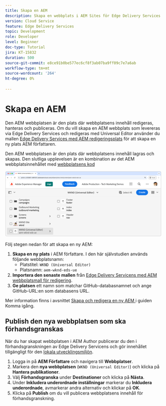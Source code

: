 ```yaml
---
title: Skapa en AEM
description: Skapa en webbplats i AEM Sites för Edge Delivery Services som kan redigeras med den universella redigeraren.
version: Cloud Service
feature: Edge Delivery Services
topic: Development
role: Developer
level: Beginner
doc-type: Tutorial
jira: KT-15832
duration: 500
source-git-commit: e8ce91b0be577ec6cf8f3ab07ba9ff09c7e7a6ab
workflow-type: tm+mt
source-wordcount: '264'
ht-degree: 0%

---
```


# Skapa en AEM

Den AEM webbplatsen är den plats där webbplatsens innehåll redigeras, hanteras och publiceras. Om du vill skapa en AEM webbplats som levereras via Edge Delivery Services och redigeras med Universal Editor använder du mallen [Edge Delivery Services med AEM redigeringsplats](https://github.com/adobe-rnd/aem-boilerplate-xwalk/releases) för att skapa en ny plats AEM författaren.

Den AEM webbplatsen är den plats där webbplatsens innehåll lagras och skapas. Den slutliga upplevelsen är en kombination av det AEM webbplatsinnehållet med [webbplatsens kod](./1-new-code-project.md)

![Ny AEM för Edge Delivery Services och universell redigerare](./assets/2-new-aem-site/new-site.png)

Följ stegen nedan för att skapa en ny AEM:

1. **Skapa en ny plats** i AEM författare. I den här självstudien används följande webbplatsnamn:
   * Platstitel: `WKND (Universal Editor)`
   * Platsnamn: `aem-wknd-eds-ue`
2. **Importera den senaste mallen** från [Edge Delivery Servicens med AEM webbplatsmall för redigering](https://github.com/adobe-rnd/aem-boilerplate-xwalk/releases).
3. **Ge platsen** ett namn som matchar GitHub-databasnamnet och ange GitHub-URL:en som databasens URL.

Mer information finns i avsnittet [Skapa och redigera en ny AEM ](https://experienceleague.adobe.com/en/docs/experience-manager-cloud-service/content/edge-delivery/wysiwyg-authoring/edge-dev-getting-started#create-aem-site) i guiden Komma igång.

## Publish den nya webbplatsen som ska förhandsgranskas

När du har skapat webbplatsen i AEM Author publicerar du den i förhandsgranskningen av Edge Delivery Servicens och gör innehållet tillgängligt för den [lokala utvecklingsmiljön](./3-local-development-environment.md).

1. Logga in på **AEM Författare** och navigera till **Webbplatser**.
2. Markera den **nya webbplatsen** (`WKND (Universal Editor)`) och klicka på **Hantera publikationer**.
3. Välj **Förhandsgranska** under **Destinationer** och klicka på **Nästa**.
4. Under **Inkludera underordnade inställningar** markerar du **Inkludera underordnade**, avmarkerar andra alternativ och klickar på **OK**.
5. Klicka på **Publish** om du vill publicera webbplatsens innehåll för förhandsgranskning.
